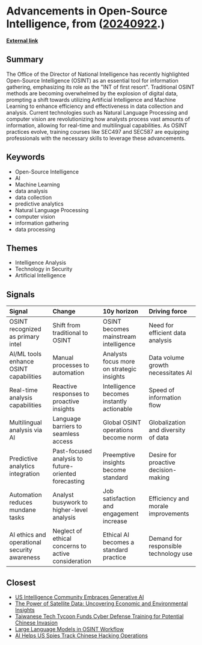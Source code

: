 # __Advancements in Open-Source Intelligence__, from ([20240922](https://kghosh.substack.com/p/20240922).)

__[External link](https://thehackernews.com/2024/07/the-emerging-role-of-ai-in-open-source.html)__



## Summary

The Office of the Director of National Intelligence has recently highlighted Open-Source Intelligence (OSINT) as an essential tool for information gathering, emphasizing its role as the "INT of first resort". Traditional OSINT methods are becoming overwhelmed by the explosion of digital data, prompting a shift towards utilizing Artificial Intelligence and Machine Learning to enhance efficiency and effectiveness in data collection and analysis. Current technologies such as Natural Language Processing and computer vision are revolutionizing how analysts process vast amounts of information, allowing for real-time and multilingual capabilities. As OSINT practices evolve, training courses like SEC497 and SEC587 are equipping professionals with the necessary skills to leverage these advancements.

## Keywords

* Open-Source Intelligence
* AI
* Machine Learning
* data analysis
* data collection
* predictive analytics
* Natural Language Processing
* computer vision
* information gathering
* data processing

## Themes

* Intelligence Analysis
* Technology in Security
* Artificial Intelligence

## Signals

| Signal                                       | Change                                               | 10y horizon                               | Driving force                         |
|:---------------------------------------------|:-----------------------------------------------------|:------------------------------------------|:--------------------------------------|
| OSINT recognized as primary intel            | Shift from traditional to OSINT                      | OSINT becomes mainstream intelligence     | Need for efficient data analysis      |
| AI/ML tools enhance OSINT capabilities       | Manual processes to automation                       | Analysts focus more on strategic insights | Data volume growth necessitates AI    |
| Real-time analysis capabilities              | Reactive responses to proactive insights             | Intelligence becomes instantly actionable | Speed of information flow             |
| Multilingual analysis via AI                 | Language barriers to seamless access                 | Global OSINT operations become norm       | Globalization and diversity of data   |
| Predictive analytics integration             | Past-focused analysis to future-oriented forecasting | Preemptive insights become standard       | Desire for proactive decision-making  |
| Automation reduces mundane tasks             | Analyst busywork to higher-level analysis            | Job satisfaction and engagement increase  | Efficiency and morale improvements    |
| AI ethics and operational security awareness | Neglect of ethical concerns to active consideration  | Ethical AI becomes a standard practice    | Demand for responsible technology use |

## Closest

* [US Intelligence Community Embraces Generative AI](dc6864119c8835a3637517b2a4fe9fbb)
* [The Power of Satellite Data: Uncovering Economic and Environmental Insights](2c79a113d206a8ec8ec147422fcea12c)
* [Taiwanese Tech Tycoon Funds Cyber Defense Training for Potential Chinese Invasion](e99358609284de847f0d590948f5b265)
* [Large Language Models in OSINT Workflow](5cf4407dc6fa3889e047c658e27c4ccf)
* [AI Helps US Spies Track Chinese Hacking Operations](cea16dfec561c12861cfadf0455880f1)